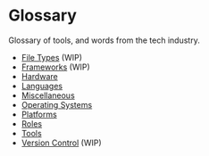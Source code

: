 # Glossary

Glossary of tools, and words from the tech industry.

* [File Types](./file-types.md) (WIP)
* [Frameworks](./frameworks.md) (WIP)
* [Hardware](./hardware.md)
* [Languages](./languages.md)
* [Miscellaneous](./misc.md)
* [Operating Systems](./os.md)
* [Platforms](./platforms.md)
* [Roles](./roles.md)
* [Tools](./tools.md)
* [Version Control](./version-control.md) (WIP)

